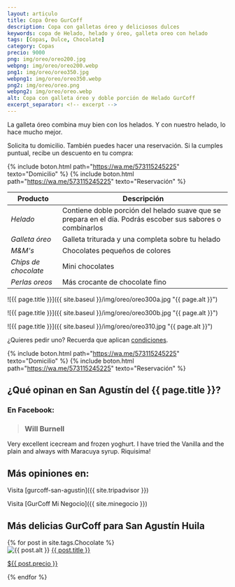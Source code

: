 ```yaml
---
layout: articulo
title: Copa Óreo GurCoff
description: Copa con galletas óreo y deliciosos dulces
keywords: copa de Helado, helado y óreo, galleta oreo con helado
tags: [Copas, Dulce, Chocolate]
category: Copas
precio: 9000
png: img/oreo/oreo200.jpg
webpng: img/oreo/oreo200.webp
png1: img/oreo/oreo350.jpg
webpng1: img/oreo/oreo350.webp
png2: img/oreo/oreo.png
webpng2: img/oreo/oreo.webp
alt: Copa con galleta óreo y doble porción de Helado GurCoff
excerpt_separator: <!-- excerpt -->
---
```

La galleta óreo combina muy bien con los helados. Y con nuestro helado, lo hace mucho mejor.

<!-- excerpt -->

Solicita tu domicilio. También puedes hacer una reservación. Si la cumples puntual, recibe un descuento en tu compra:

{% include boton.html path="https://wa.me/573115245225" texto="Domicilio" %} {% include boton.html path="https://wa.me/573115245225" texto="Reservación" %}

| Producto | Descripción |
| ----------- | ------ |
| *Helado* | Contiene doble porción del helado suave que se prepara en el día. Podrás escober sus sabores o combinarlos |
| *Galleta óreo* | Galleta triturada y una completa sobre tu helado |
| *M&M's* | Chocolates pequeños de colores |
| *Chips de chocolate* | Mini chocolates |
| *Perlas oreos* | Más crocante de chocolate fino |

![{{ page.title }}]({{ site.baseul }}/img/oreo/oreo300a.jpg "{{ page.alt }}")

![{{ page.title }}]({{ site.baseul }}/img/oreo/oreo300b.jpg "{{ page.alt }}")

![{{ page.title }}]({{ site.baseul }}/img/oreo/oreo310.jpg "{{ page.alt }}")

¿Quieres pedir uno? Recuerda que aplican [condiciones]().

{% include boton.html path="https://wa.me/573115245225" texto="Domicilio" %} {% include boton.html path="https://wa.me/573115245225" texto="Reservación" %}

## ¿Qué opinan en San Agustín del {{ page.title }}?

### En Facebook:

> ### Will Burnell
Very excellent icecream and frozen yoghurt. I have tried the Vanilla and the plain and always with Maracuya syrup. Riquisima!

## Más opiniones en:

<span class="icon-tripadvisor"></span> Visita [gurcoff-san-agustin]({{ site.tripadvisor }})

<span class="icon-map-marker"></span> Visita [GurCoff Mi Negocio]({{ site.minegocio }})

## Más delicias GurCoff para San Agustín Huila

<div class="recomendaciones">
  {% for post in site.tags.Chocolate %}
  <div>
    <picture>
      <source type="image/webp" srcset="{{ site.baseurl }}/{{ post.webpng }}">
      <img src="{{ site.baseurl }}/{{ post.png }}" alt="{{ post.alt }}">
    </picture> 
    <a href="{{ post.url }}">{{ post.title }} <p>${{ post.precio }}</p></a>
  </div>
  {% endfor %}
</div>